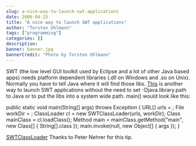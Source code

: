 ```yaml
---
slug: a-nice-way-to-launch-swt-applications
date: 2006-04-25
title: "A nice way to launch SWT applications"
author: "Torsten Uhlmann"
tags: ["programming"]
categories: []
description:
banner: banner.jpg
bannerCredit: "Photo by Torsten Uhlmann"
---
```


SWT (the low level GUI toolkit used by Eclipse and a lot of other Java based apps) needs platform dependent libraries (.dll on Windows and .so on Unix). Normally you have to tell Java where it will find those libs. [This](http://www.eclipsezone.com/eclipse/forums/m92002519.html) is another way to launch SWT applications without the need to set -Djava.library.path to Java or to put the libs into a system wide path. main() would look like this:

public static void main(String[] args) throws Exception { URL[] urls = ; File workDir = ; ClassLoader cl = new SWTClassLoader(urls, workDir); Class mainClass = cl.loadClass(); Method main = mainClass.getMethod("main", new Class[] { String[].class }); main.invoke(null, new Object[] { args }); }

<span id="p36">[SWTClassLoader](./SWTClassLoader.zip)</span> Thanks to Peter Nehrer for this tip.
